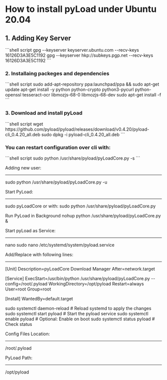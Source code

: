 # How to install pyLoad under Ubuntu 20.04

<h2> 1. Adding Key Server </h2>
```shell script
gpg --keyserver keyserver.ubuntu.com --recv-keys 16126D3A3E5C1192
gpg --keyserver hkp://subkeys.pgp.net --recv-keys 16126D3A3E5C1192
```

<h3>2. Installaing packeges and dependencies</h3>
```shell script
sudo add-apt-repository ppa:launchpad/ppa && sudo apt-get update
apt-get install -y python python-crypto python3-pycurl python-openssl tesseract-ocr libmozjs-68-0 libmozjs-68-dev
sudo apt-get install -f
```

<h3>3. Download and install pyLoad</h3>
```shell script
wget https://github.com/pyload/pyload/releases/download/v0.4.20/pyload-cli_0.4.20_all.deb
sudo dpkg -i pyload-cli_0.4.20_all.deb
```



<h3>You can restart configuration over cli with:</h3>
```shell script
sudo python /usr/share/pyload/pyLoadCore.py -s
```

Adding new user:
****************************
sudo python /usr/share/pyload/pyLoadCore.py -u


Start PyLoad:
*************
sudo pyLoadCore
or with:
sudo python /usr/share/pyload/pyLoadCore.py

Run PyLoad in Background
nohup python /usr/share/pyload/pyLoadCore.py &


Start pyLoad as Service:
************************
nano sudo nano /etc/systemd/system/pyload.service

Add/Replace with following lines:
*********************************
[Unit]
Description=pyLoadCore Download Manager
After=network.target

[Service]
ExecStart=/usr/bin/python /usr/share/pyload/pyLoadCore.py --config=/root/.pyload
WorkingDirectory=/opt/pyload
Restart=always
User=root
Group=root

[Install]
WantedBy=default.target

sudo systemctl daemon-reload  # Reload systemd to apply the changes
sudo systemctl start pyload   # Start the pyload service
sudo systemctl enable pyload  # Optional: Enable on boot
sudo systemctl status pyload  # Check status


Config Files Location:
**********************
/root/.pyload

PyLoad Path:
************
/opt/pyload
